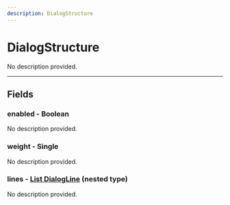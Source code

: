 ```yaml
---
description: DialogStructure
---
```


# DialogStructure

No description provided.

***

## Fields

### enabled - Boolean

No description provided.

### weight - Single

No description provided.

### lines - [List DialogLine](./dialogline.md) (nested type)

No description provided.
